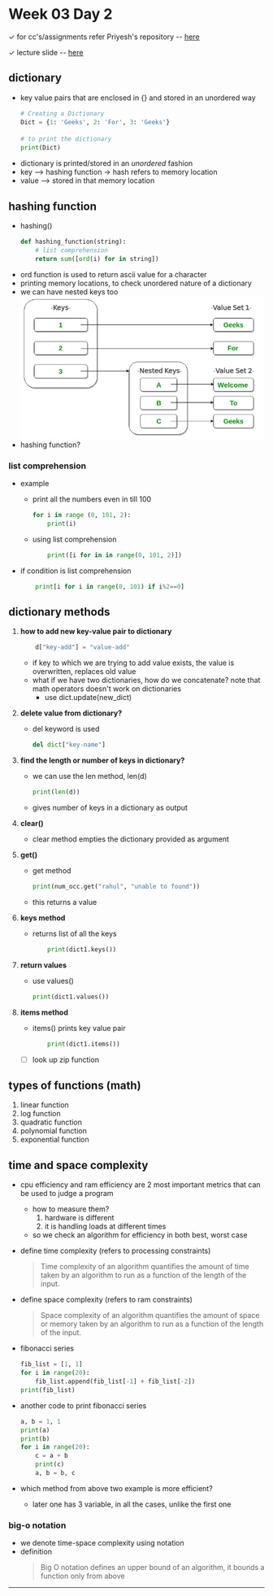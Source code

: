 # Week 03 Day 2
✓ for cc's/assignments refer Priyesh's repository -- [here](https://github.com/never2average/AttainU-CCs)

✓ lecture slide -- [here](https://docs.google.com/presentation/d/18_uZozcZiaUfDHWiYU94b4TH9aP7YEHtK-P2iExzo6g/edit?usp=sharing)

## dictionary 
- key value pairs that are enclosed in {} and stored in an unordered way    
    ```python
    # Creating a Dictionary  
    Dict = {1: 'Geeks', 2: 'For', 3: 'Geeks'} 
    
    # to print the dictionary
    print(Dict)
    ```
- dictionary is printed/stored in an *unordered* fashion
- key --> hashing function -> hash refers to memory location
- value --> stored in that memory location

## hashing function
- hashing()
    ```python
    def hashing_function(string):
        # list comprehension
        return sum([ord(i) for in string])
    ```
- ord function is used to return ascii value for a character
- printing memory locations, to check unordered nature of a dictionary
- we can have nested keys too
    ![dictionary creation](img/Dictionary-Creation-1.jpg)
- hashing function?

### list comprehension
- example
    - print all the numbers even in till 100
        ```python
        for i in range (0, 101, 2):
            print(i)
        ```
    - using list comprehension
        ```python
            print([i for in in range(0, 101, 2)])     
        ```

- if condition is list comprehension
    ```python
        print[i for i in range(0, 101) if i%2==0]
    ```

## dictionary methods
1. **how to add new key-value pair to dictionary**
    ```python
        d["key-add"] = "value-add"
    ```
    - if key to which we are trying to add value exists, the value is overwritten, replaces old value
    - what if we have two dictionaries, how do we concatenate? note that math operators doesn't work on dictionaries
        - use dict.update(new_dict)

2. **delete value from dictionary?**
    - del keyword is used 
        ```python
        del dict["key-name"]
        ```

3. **find the length or number of keys in dictionary?**
    - we can use the len method, len(d)
        ```python
        print(len(d))
        ```
    - gives number of keys in a dictionary as output

4. **clear()** 
    - clear method empties the dictionary provided as argument

5. **get()**
    - get method
        ```python 
        print(num_occ.get("rahul", "unable to found"))
        ```
    - this returns a value 

6. **keys method**
    - returns list of all the keys
        ```python
            print(dict1.keys())   
        ```

7. **return values**
    - use values()
        ```python
        print(dict1.values())
        ```

8. **items method**
    - items() prints key value pair
        ```python
            print(dict1.items())    
        ```
    - [ ] look up zip function 


## types of functions (math)
1. linear function
2. log function
3. quadratic function
4. polynomial function
5. exponential function

## time and space complexity
- cpu efficiency and ram efficiency are 2 most important metrics that can be used to judge a program
    - how to measure them?
        1. hardware is different
        2. it is handling loads at different times
    - so we check an algorithm for efficiency in both best, worst case

- define time complexity (refers to processing constraints)
    > Time complexity of an algorithm quantifies the amount of time taken by an algorithm to run as a function of the length of the input. 

- define space complexity (refers to ram constraints)
    > Space complexity of an algorithm quantifies the amount of space or memory taken by an algorithm to run as a function of the length of the input.
- fibonacci series
    ```python
    fib_list = [1, 1]
    for i in range(20):
        fib_list.append(fib_list[-1] + fib_list[-2])
    print(fib_list)
    ```
- another code to print fibonacci series
    ```python
    a, b = 1, 1
    print(a)
    print(b)
    for i in range(20):
        c = a + b
        print(c)
        a, b = b, c
    ```
- which method from above two example is more efficient?
    - later one has 3 variable, in all the cases, unlike the first one

### big-o notation
- we denote time-space complexity using notation
- definition
    > Big O notation defines an upper bound of an algorithm, it bounds a function only from above

*** 